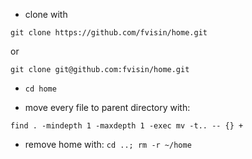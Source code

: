* clone with 

```
git clone https://github.com/fvisin/home.git
```

or

```
git clone git@github.com:fvisin/home.git
```

* `cd home`

* move every file to parent directory with: 
```
find . -mindepth 1 -maxdepth 1 -exec mv -t.. -- {} +
```

* remove home with: `cd ..; rm -r ~/home`
